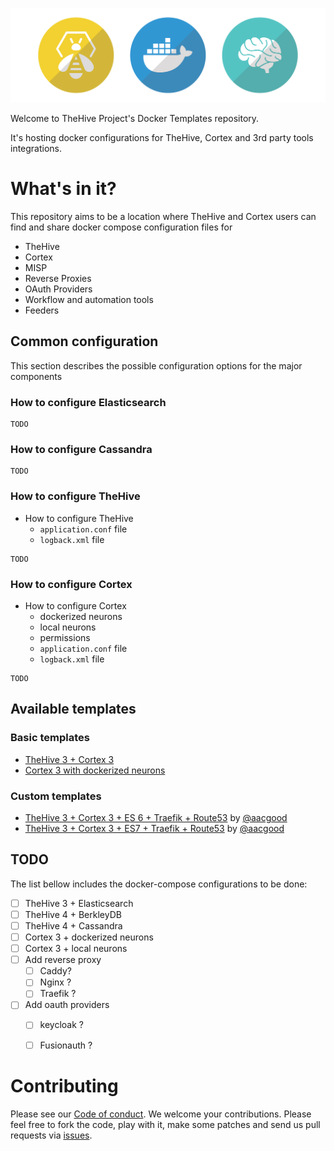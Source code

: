 ![](assets/header.png)

Welcome to TheHive Project's Docker Templates repository.

It's hosting docker configurations for TheHive, Cortex and 3rd party tools integrations.

# What's in it?

This repository aims to be a location where TheHive and Cortex users can find and share docker compose configuration files for

- TheHive
- Cortex
- MISP
- Reverse Proxies
- OAuth Providers
- Workflow and automation tools
- Feeders

## Common configuration

This section describes the possible configuration options for the major components

### How to configure Elasticsearch

```
TODO
```

### How to configure Cassandra

```
TODO
```
### How to configure TheHive

- How to configure TheHive
  - `application.conf` file
  - `logback.xml` file

```
TODO
```
### How to configure Cortex
- How to configure Cortex
  - dockerized neurons
  - local neurons
  - permissions
  - `application.conf` file
  - `logback.xml` file

```
TODO
```

## Available templates

### Basic templates
- [TheHive 3 + Cortex 3](./docker/thehive3-cortex3-es7)
- [Cortex 3 with dockerized neurons](./docker/cortex3-dockerized-neurons)

### Custom templates
- [TheHive 3 + Cortex 3 + ES 6 + Traefik + Route53](./docker/thehive3-cortex3-es6-traefik-route53) by [@aacgood](https://github.com/aacgood) 
- [TheHive 3 + Cortex 3 + ES7 + Traefik + Route53](./docker/thehive3-cortex3-es7-traefik-route53) by [@aacgood](https://github.com/aacgood) 

## TODO

The list bellow includes the docker-compose configurations to be done:

- [ ] TheHive 3 + Elasticsearch
- [ ] TheHive 4 + BerkleyDB
- [ ] TheHive 4 + Cassandra
- [ ] Cortex 3 + dockerized neurons
- [ ] Cortex 3 + local neurons
- [ ] Add reverse proxy
  - [ ] Caddy?
  - [ ] Nginx ?
  - [ ] Traefik ?
- [ ] Add oauth providers
  - [ ] keycloak ?
  - [ ] Fusionauth ?


# Contributing
Please see our [Code of conduct](code_of_conduct.md). We welcome your contributions. Please feel free to fork the code, play with it, make some patches and send us pull requests via [issues](https://github.com/TheHive-Project/TheHive/issues).
